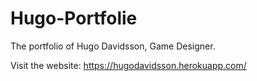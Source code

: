 # Hugo-Portfolie

The portfolio of Hugo Davidsson, Game Designer.

Visit the website: https://hugodavidsson.herokuapp.com/
